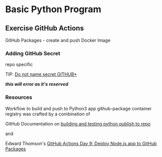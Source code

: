 # Basic Python Program
## Exercise GitHub Actions

GitHub Packages - create and push Docker Image

### Adding GitHub Secret
repo specific 

TIP: [Do not name secret GITHUB*](https://github.community/t/all-github-actions-suddenly-failing-with-github-token-secret-does-not-exist/16108/7) 

***this will error as it's reserved***

### Resources

Workflow to build and push to Python3 app github-package container registry was crafted by a combination of


GitHub Documentation on [building and testing python publish to repo](https://docs.github.com/en/actions/guides/building-and-testing-python#publishing-to-package-registries)

and

Edward Thomson's  [GitHub Actions Day 9: Deploy Node.js app to GitHub Packages](https://www.edwardthomson.com/blog/github_actions_9_deploy_to_github_packages.html)

